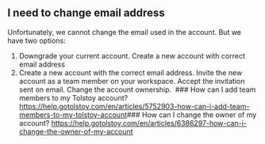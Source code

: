 ## I need to change email address

Unfortunately, we cannot change the email used in the account. But we have two options:
1. Downgrade your current account. Create a new account with correct email address
2. Create a new account with the correct email address. Invite the new account as a team member on your workspace. Accept the invitation sent on email. Change the account ownership.
​
​### How can I add team members to my Tolstoy account?
https://help.gotolstoy.com/en/articles/5752903-how-can-i-add-team-members-to-my-tolstoy-account
​
​### How can I change the owner of my account?
https://help.gotolstoy.com/en/articles/6386297-how-can-i-change-the-owner-of-my-account


